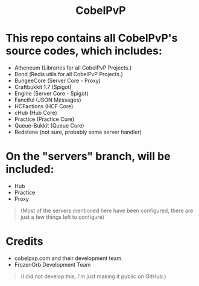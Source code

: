 # <p align="center"><b>CobelPvP</b></p>

# This repo contains all CobelPvP's source codes, which includes:
- Atheneum (Libraries for all CobelPvP Projects.)
- Bond (Redis utils for all CobelPvP Projects.)
- BungeeCore (Server Core - Proxy)
- Craftbukkit 1.7 (Spigot)
- Engine (Server Core - Spigot)
- Fanciful (JSON Messages)
- HCFactions (HCF Core)
- cHub (Hub Core)
- Practice (Practice Core)
- Queue-Bukkit (Queue Core)
- Redstone (not sure, probably some server handler)

# On the "servers" branch, will be included:
- Hub
- Practice
- Proxy

>(Most of the servers mentioned here have been configured, there are just a few things left to configure)

# Credits
- cobelpvp.com and their development team.
- FrozenOrb Development Team

>(I did not develop this, I'm just making it public on GitHub.)
